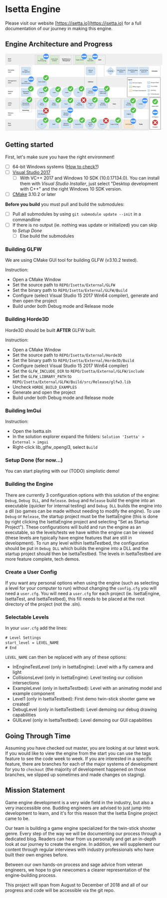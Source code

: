 # Isetta Engine
Please visit our website [https://isetta.io](https://isetta.io) for a full documentation of our journey in making this engine.

## Engine Architecture and Progress
![Architecture Diagram](ArchitectureDiagram.png?raw=true "Architecture Diagram")

## Getting started
First, let's make sure you have the right environment!
- [ ] 64-bit Windows systems ([How to check?](https://www.howtogeek.com/howto/21726/how-do-i-know-if-im-running-32-bit-or-64-bit-windows-answers/))
- [ ] [Visual Studio 2017](https://visualstudio.microsoft.com/)
	- [ ] With VC++ 2017 and Windows 10 SDK (10.0.17134.0). You can install them with *Visual Studio Installer*, just select "Desktop development with C++" and the right Windows 10 SDK version.
- [ ] [CMake](https://cmake.org/download/) 3.10.2 or later

**Before you build** you must pull and build the submodules:
- [ ] Pull all submodules by using `git submodule update --init` in a commandline
- [ ] If there is no output (ie. nothing was update or initialized) you can skip to *Setup Done*
	- [ ] Else build the submodules

### Building GLFW
We are using CMake GUI tool for building GLFW (v3.10.2 tested).

Instruction:
- Open a CMake Window
- Set the source path to `REPO/Isetta/External/GLFW`
- Set the binary path to `REPO/Isetta/External/GLFW/Build`
- Configure (select Visual Studio 15 2017 Win64 compiler), generate and then open the project
- Build under both Debug mode and Release mode

### Building Horde3D
Horde3D should be built **AFTER** GLFW built.

Instruction:
- Open a CMake Window
- Set the source path to `REPO/Isetta/External/Horde3D`
- Set the binary path to `REPO/Isetta/External/Horde3D/Build`
- Configure (select Visual Studio 15 2017 Win64 compiler)
- Set the `GLFW_INCLUDE_DIR` to `REPO/Isetta/External/GLFW/include`
- Set the `GLFW_LIBRARY_PATH` to `REPO/Isetta/External/GLFW/Build/src/Release/glfw3.lib`
- Uncheck `HORDE_BUILD_EXAMPLES`
- Generate and open the project
- Build under both Debug mode and Release mode

### Building ImGui
Instruction:
- Open the Isetta.sln
- In the solution explorer expand the folders: `Solution 'Isetta' > External > imgui`
- Right-click lib_glfw_opengl3, select `Build`

### Setup Done (for now...)
You can start playting with our (TODO) simplistic demo!

### Building the Engine
There are currently 3 configuration options with this solution of the engine: `Debug`, `Debug DLL`, and `Release`. `Debug` and `Release` build the engine into an executable (quicker for internal testing) and `Debug DLL` builds the engine into a dll (so games can be made without needing to modify the engine). To use `Debug` or `Release`, the startup project must be the IsettaEngine (this is done by right clicking the IsettaEngine project and selecting "Set as Startup Project"). These configurations will build and run the engine as an executable, so the levels/tests we have within the engine can be viewed (these levels are typically have engine features that are still in development). To run any level within IsettaTestbed, the configuration should be put in `Debug DLL` which builds the engine into a DLL and the startup project should then be IsettaTestbed. The levels in IsettaTestbed are more feature complete, tech demos.

### Create a User Config
If you want any personal options when using the engine (such as selecting a level for your computer to run) without changing the `config.cfg` you will need a `user.cfg`. You will need a `user.cfg` for each project (ie. IsettaEngine, IsettaTest, and IsettaTestbed), this fill needs to be placed at the root directory of the project (not the .sln).

### Selectable Levels
In your `user.cfg` add the lines: 
```
# Level Settings
start_level = LEVEL_NAME
# End
```
`LEVEL_NAME` can then be replaced with any of these options:
- InEngineTestLevel (only in IsettaEngine): Level with a fly camera and light
- CollisionsLevel (only in IsettaEngine): Level testing our collision intersections
- ExampleLevel (only in IsettaTestbed): Level with an animating model and example component
- Level1 (only in IsettaTestbed): First demo twin-stick shooter game we created!
- DebugLevel (only in IsettaTestbed): Level demoing our debug drawing capabilities
- GUILevel (only in IsettaTestbed): Level demoing our GUI capabilities

## Going Through Time
Assuming you have checked out master, you are looking at our latest work. If you would like to view the engine from the start you can use the tags feature to see the code week to week. If you are interested in a specific feature, there are branches for each of the major systems of development for you to `checkout` (the majority of development happened on those branches, we slipped up sometimes and made changes on staging).

## Mission Statement
Game engine development is a very wide field in the industry, but also a very inaccessible one. 
Budding engineers are advised to just jump into development to learn, and it's for this reason 
that the Isetta Engine project came to be.

Our team is building a game engine specialized for the twin-stick shooter genre. Every step of
the way we will be documenting our process through a dedicated blog. Readers can hear from us 
personally and get an in-depth look at our journey to create the engine. In addition, we will 
supplement our content through regular interviews with industry professionals who have built 
their own engines before.

Between our own hands-on process and sage advice from veteran engineers, we hope to give newcomers
a clearer representation of the engine-building process.

This project will span from August to December of 2018 and all of our progress and code will 
be accessible via the git repo.